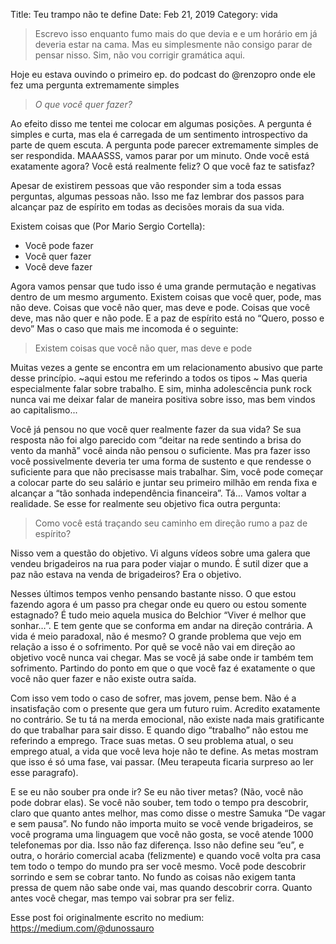 Title: Teu trampo não te define
Date: Feb 21, 2019
Category: vida

> Escrevo isso enquanto fumo mais do que devia e e um horário em já deveria estar na cama. Mas eu simplesmente não consigo parar de pensar nisso. Sim, não vou corrigir gramática aqui.

Hoje eu estava ouvindo o primeiro ep. do podcast do @renzopro onde ele fez uma pergunta extremamente simples

> *O que você quer fazer?*

Ao efeito disso me tentei me colocar em algumas posições. A pergunta é simples e curta, mas ela é carregada de um sentimento introspectivo da parte de quem escuta. A pergunta pode parecer extremamente simples de ser respondida. MAAASSS, vamos parar por um minuto. Onde você está exatamente agora? Você está realmente feliz? O que você faz te satisfaz?

Apesar de existirem pessoas que vão responder sim a toda essas perguntas, algumas pessoas não. Isso me faz lembrar dos passos para alcançar paz de espírito em todas as decisões morais da sua vida.

Existem coisas que (Por Mario Sergio Cortella):

- Você pode fazer
- Você quer fazer
- Você deve fazer

Agora vamos pensar que tudo isso é uma grande permutação e negativas dentro de um mesmo argumento. Existem coisas que você quer, pode, mas não deve. Coisas que você não quer, mas deve e pode. Coisas que você deve, mas não quer e não pode. E a paz de espírito está no “Quero, posso e devo” Mas o caso que mais me incomoda é o seguinte:

> Existem coisas que você não quer, mas deve e pode

Muitas vezes a gente se encontra em um relacionamento abusivo que parte desse princípio. ~aqui estou me referindo a todos os tipos ~ Mas queria especialmente falar sobre trabalho. E sim, minha adolescência punk rock nunca vai me deixar falar de maneira positiva sobre isso, mas bem vindos ao capitalismo...


Você já pensou no que você quer realmente fazer da sua vida? Se sua resposta não foi algo parecido com “deitar na rede sentindo a brisa do vento da manhã” você ainda não pensou o suficiente. Mas pra fazer isso você possivelmente deveria ter uma forma de sustento e que rendesse o suficiente para que não precisasse mais trabalhar. Sim, você pode começar a colocar parte do seu salário e juntar seu primeiro milhão em renda fixa e alcançar a “tão sonhada independência financeira”. Tá… Vamos voltar a realidade. Se esse for realmente seu objetivo fica outra pergunta:

> Como você está traçando seu caminho em direção rumo a paz de espírito?

Nisso vem a questão do objetivo. Vi alguns vídeos sobre uma galera que vendeu brigadeiros na rua para poder viajar o mundo. É sutil dizer que a paz não estava na venda de brigadeiros? Era o objetivo.

Nesses últimos tempos venho pensando bastante nisso. O que estou fazendo agora é um passo pra chegar onde eu quero ou estou somente estagnado? É tudo meio aquela musica do Belchior “Viver é melhor que sonhar…”. E tem gente que se conforma em andar na direção contrária. A vida é meio paradoxal, não é mesmo? O grande problema que vejo em relação a isso é o sofrimento. Por quê se você não vai em direção ao objetivo você nunca vai chegar. Mas se você já sabe onde ir também tem sofrimento. Partindo do ponto em que o que você faz é exatamente o que você não quer fazer e não existe outra saída.


Com isso vem todo o caso de sofrer, mas jovem, pense bem. Não é a insatisfação com o presente que gera um futuro ruim. Acredito exatamente no contrário. Se tu tá na merda emocional, não existe nada mais gratificante do que trabalhar para sair disso. E quando digo “trabalho” não estou me referindo a emprego. Trace suas metas. O seu problema atual, o seu emprego atual, a vida que você leva hoje não te define. As metas mostram que isso é só uma fase, vai passar. (Meu terapeuta ficaria surpreso ao ler esse paragrafo).

E se eu não souber pra onde ir? Se eu não tiver metas? (Não, você não pode dobrar elas). Se você não souber, tem todo o tempo pra descobrir, claro que quanto antes melhor, mas como disse o mestre Samuka “De vagar e sem pausa”. No fundo não importa muito se você vende brigadeiros, se você programa uma linguagem que você não gosta, se você atende 1000 telefonemas por dia. Isso não faz diferença. Isso não define seu “eu”, e outra, o horário comercial acaba (felizmente) e quando você volta pra casa tem todo o tempo do mundo pra ser você mesmo. Você pode descobrir sorrindo e sem se cobrar tanto. No fundo as coisas não exigem tanta pressa de quem não sabe onde vai, mas quando descobrir corra. Quanto antes você chegar, mas tempo vai sobrar pra ser feliz.


Esse post foi originalmente escrito no medium: https://medium.com/@dunossauro
